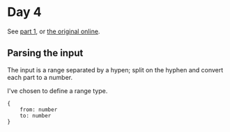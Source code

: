 # Day 4

See [part 1](problem.md), or [the original online](https://adventofcode.com/2019/day/4/).

## Parsing the input

The input is a range separated by a hypen; split on the hyphen and convert each part to a number.

I've chosen to define a range type.

```
{
    from: number
    to: number
}
```
